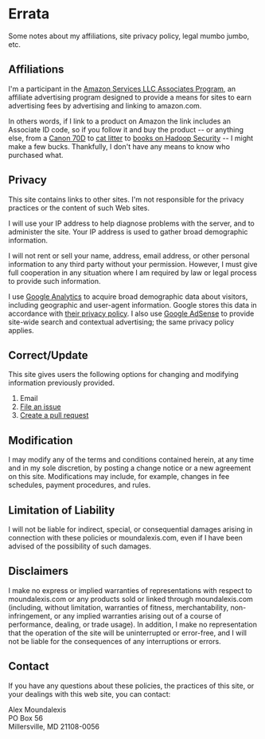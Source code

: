 <!-- title: Errata -->
<!-- categories: pages -->
<!-- tags: legal,policies,privacy,affiliations -->
<!-- published: 2014-11-10T13:31:00-05:00 -->
<!-- updated: 2014-11-29T16:31:00-05:00 -->
<!-- summary: Site policies concerning affiliations, privacy policy, etc. -->

# Errata #

Some notes about my affiliations, site privacy policy, legal mumbo jumbo, etc.

## Affiliations ##

I'm a participant in the [Amazon Services LLC Associates Program](https://affiliate-program.amazon.com/), an affiliate advertising program designed to provide a means for sites to earn advertising fees by advertising and linking to amazon.com.

In others words, if I link to a product on Amazon the link in­cludes an Associate ID code, so if you fol­low it and buy the product -- or any­thing else, from a [Canon 70D](http://www.amazon.com/gp/product/B00DMS0GTC/?tag=v2mdc-20) to [cat litter](http://www.amazon.com/gp/product/B004ANC83U/?tag=v2mdc-20) to [books on Hadoop Security](http://www.amazon.com/gp/product/1491900989/?tag=v2mdc-20) -- I might make a few bucks. Thankfully, I don't have any means to know who purchased what.

## Privacy ##

This site contains links to other sites. I'm not responsible for the privacy practices or the content of such Web sites.

I will use your IP address to help diagnose problems with the server, and to administer the site. Your IP address is used to gather broad demographic information.

I will not rent or sell your name, address, email address, or other personal information to any third party without your permission. However, I must give full cooperation in any situation where I am required by law or legal process to provide such information.

I use [Google An­a­lyt­ics](http://www.google.com/analytics/) to acquire broad demographic data about visitors, including geographic and user-agent information. Google stores this data in accordance with [their privacy policy](http://www.google.com/policies/privacy/). I also use [Google AdSense](http://www.google.com/adsense/) to provide site-wide search and contextual advertising; the same privacy policy applies.

## Correct/Update ##

This site gives users the following options for changing and modifying information previously provided. 

1. Email
2. [File an issue](https://github.com/technmsg/blog/issues/new)
3. [Create a pull request](https://github.com/technmsg/blog/compare)

## Modification ##

I may modify any of the terms and conditions contained herein, at any time and in my sole discretion, by posting a change notice or a new agreement on this site. Modifications may include, for example, changes in fee schedules, payment procedures, and rules.

## Limitation of Liability ##

I will not be liable for indirect, special, or consequential damages arising in connection with these policies or moundalexis.com, even if I have been advised of the possibility of such damages.

## Disclaimers ##

I make no express or implied warranties of representations with respect to moundalexis.com or any products sold or linked through moundalexis.com (including, without limitation, warranties of fitness, merchantability, non-infringement, or any implied warranties arising out of a course of performance, dealing, or trade usage). In addition, I make no representation that the operation of the site will be uninterrupted or error-free, and I will not be liable for the consequences of any interruptions or errors.

## Contact ##

If you have any questions about these policies, the practices of this site, or your dealings with this web site, you can contact:

Alex Moundalexis  
PO Box 56  
Millersville, MD 21108-0056
